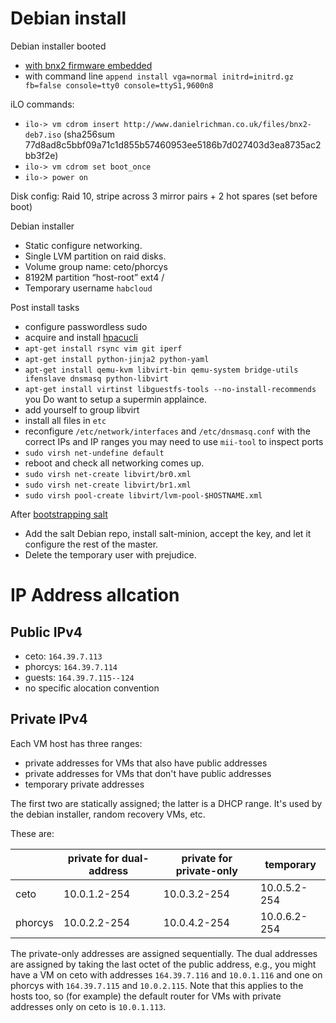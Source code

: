 # Debian install

Debian installer booted 
  - [with bnx2 firmware embedded](https://github.com/danielrichman/preseed)
  - with command line `append install vga=normal initrd=initrd.gz fb=false console=tty0 console=ttyS1,9600n8`


iLO commands:
  - `ilo-> vm cdrom insert http://www.danielrichman.co.uk/files/bnx2-deb7.iso`
    (sha256sum 77d8ad8c5bbf09a71c1d855b57460953ee5186b7d027403d3ea8735ac2bb3f2e)
  - `ilo-> vm cdrom set boot_once`
  - `ilo-> power on`

Disk config: Raid 10, stripe across 3 mirror pairs + 2 hot spares (set before boot)

Debian installer
  - Static configure networking.
  - Single LVM partition on raid disks.
  - Volume group name: ceto/phorcys
  - 8192M partition “host-root” ext4 /
  - Temporary username `habcloud`

Post install tasks
  - configure passwordless sudo
  - acquire and install [hpacucli](http://downloads.linux.hp.com/SDR/repo/mcp/pool/non-free/hpacucli_9.40.1-1._amd64.deb)
  - `apt-get install rsync vim git iperf`
  - `apt-get install python-jinja2 python-yaml`
  - `apt-get install qemu-kvm libvirt-bin qemu-system bridge-utils ifenslave dnsmasq python-libvirt`
  - `apt-get install virtinst libguestfs-tools --no-install-recommends`
    you Do want to setup a supermin applaince.
  - add yourself to group libvirt
  - install all files in `etc`
  - reconfigure `/etc/network/interfaces` and `/etc/dnsmasq.conf` with the correct IPs and IP ranges
    you may need to use `mii-tool` to inspect ports
  - `sudo virsh net-undefine default`
  - reboot and check all networking comes up.
  - `sudo virsh net-create libvirt/br0.xml`
  - `sudo virsh net-create libvirt/br1.xml`
  - `sudo virsh pool-create libvirt/lvm-pool-$HOSTNAME.xml`

After [bootstrapping salt](../salt-config/bootstrapping.md)
  - Add the salt Debian repo, install salt-minion, accept the key, and let it configure the rest of the master.
  - Delete the temporary user with prejudice.

# IP Address allcation

## Public IPv4

  - ceto: `164.39.7.113`
  - phorcys: `164.39.7.114`
  - guests: `164.39.7.115--124`
  - no specific alocation convention

## Private IPv4

Each VM host has three ranges:

  - private addresses for VMs that also have public addresses
  - private addresses for VMs that don't have public addresses
  - temporary private addresses

The first two are statically assigned; the latter is a DHCP range. It's used by the debian installer, random recovery VMs, etc.

These are:

|         | private for dual-address  | private for private-only  | temporary    |
|---------|---------------------------|---------------------------|--------------|
| ceto    | 10.0.1.2-254              | 10.0.3.2-254              | 10.0.5.2-254 | 
| phorcys | 10.0.2.2-254              | 10.0.4.2-254              | 10.0.6.2-254 |

The private-only addresses are assigned sequentially.
The dual addresses are assigned by taking the last octet of the public address, e.g., you might have a VM on ceto with addresses `164.39.7.116` and `10.0.1.116` and one on phorcys with `164.39.7.115` and `10.0.2.115`.
Note that this applies to the hosts too, so (for example) the default router for VMs with private addresses only on ceto is `10.0.1.113`.

